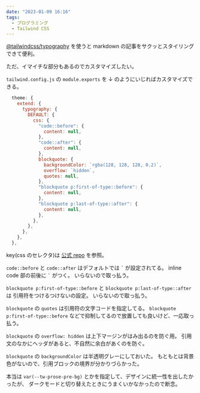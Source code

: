 ```yaml
---
date: "2023-01-09 16:16"
tags:
  - プログラミング
  - Tailwind CSS
---
```


[@tailwindcss/typography](https://tailwindcss.com/docs/typography-plugin)
を使うと markdown の記事をサクッとスタイリングできて便利。

ただ、イマイチな部分もあるのでカスタマイズしたい。

`tailwind.config.js` の `module.exports` を ↓ のようにいじればカスタマイズできる。

```js
  theme: {
    extend: {
      typography: {
        DEFAULT: {
          css: {
            "code::before": {
              content: null,
            },
            "code::after": {
              content: null,
            },
            blockquote: {
              backgroundColor: `rgba(128, 128, 128, 0.2)`,
              overflow: `hidden`,
              quotes: null,
            },
            "blockquote p:first-of-type::before": {
              content: null,
            },
            "blockquote p:last-of-type::after": {
              content: null,
            },
          },
        },
      },
    },
  },
```

key(css のセレクタ)は
[公式 repo](https://github.com/tailwindlabs/tailwindcss-typography/blob/master/src/styles.js)
を参照。

`code::before` と `code::after` はデフォルトでは `` ` `` が設定されてる。
inline code 部の前後に `` ` `` がつく。
いらないので取っ払う。

`blockquote p:first-of-type::before` と `blockquote p:last-of-type::after` は
引用符をつけるつけないの設定。
いらないので取っ払う。

`blockquote` の `quotes` は引用符の文字コードを指定してる。
`blockquote p:first-of-type::before` などで抑制してるので放置しても良いけど、一応取っ払う。

`blockquote` の `overflow: hidden` は上下マージンがはみ出るのを防ぐ用。
引用文のなかにヘッダがあると、不自然に余白があくのを防ぐ。

`blockquote` の `backgroundColor` は半透明グレーにしておいた。
もともとは背景色がないので、引用ブロックの境界が分かりづらかった。

本当は `var(--tw-prose-pre-bg)` とかを指定して、デザインに統一性を出したかったが、
ダークモードと切り替えたときにうまくいかなかったので断念。
